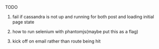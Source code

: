 TODO

1. fail if cassandra is not up and running for both post and loading initial page state

2. how to run selenium with phantomjs(maybe put this as a flag)
3. kick off on email rather than route being hit

